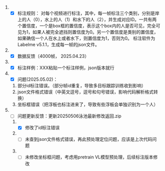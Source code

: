 1. - [x] 标注规则：
    对每个视频进行标注，其中，每一帧标注三个类别，分别是岸上的人（0），水上的人（1）和水下的人（2），并生成对应ID。一共有两个置信度，一个是box框的置信度，表示这个box内的人是否可见，完全可见为1，如果人被完全遮挡则置信度为0。另一个置信度是类别的置信度，如果确信一个人在水上或者水下，则置信度为1，否则为0。
    标注软件为Labelme v5.1.1，生成每一帧的json文件。

2. - [x] 数据反馈（4000帧， 2025.04.23）

3. - [x] 标注样例：XXX粘贴一个标注样例，json版本就行

4. - [x] 问题(2025.05.02)： 
    
    1. 部分id标注错误。（部分帧id重复，导致多目标跟踪训练收到影响）
    2. json文件格式错误（中英文逗号，逗号和句号错误，影响代码解析格式转换）
    3. 坐标框错误（把浮板也标注进来了，导致有些浮板会单独识别为一个人）

5. - [ ] 问题更新反馈：更新20250506泳池最新修改返回.zip
    1. - [x] 修改了id标注错误
    2. - [ ] 未查到json文件格式错误，再此预处理定位问题，应该是上次代码问题
    3. - [ ] 未修改坐标框问题，考虑用pretrain VL模型预处理，后续标注版本修改
